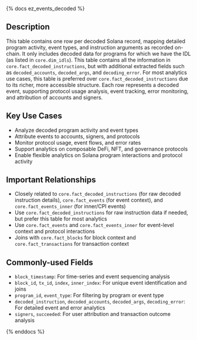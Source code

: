 {% docs ez_events_decoded %}

## Description
This table contains one row per decoded Solana record, mapping detailed program activity, event types, and instruction arguments as recorded on-chain. It only includes decoded data for programs for which we have the IDL (as listed in `core.dim_idls`). This table contains all the information in `core.fact_decoded_instructions`, but with additional extracted fields such as `decoded_accounts`, `decoded_args`, and `decoding_error`. For most analytics use cases, this table is preferred over `core.fact_decoded_instructions` due to its richer, more accessible structure. Each row represents a decoded event, supporting protocol usage analysis, event tracking, error monitoring, and attribution of accounts and signers.

## Key Use Cases
- Analyze decoded program activity and event types
- Attribute events to accounts, signers, and protocols
- Monitor protocol usage, event flows, and error rates
- Support analytics on composable DeFi, NFT, and governance protocols
- Enable flexible analytics on Solana program interactions and protocol activity

## Important Relationships
- Closely related to `core.fact_decoded_instructions` (for raw decoded instruction details), `core.fact_events` (for event context), and `core.fact_events_inner` (for inner/CPI events)
- Use `core.fact_decoded_instructions` for raw instruction data if needed, but prefer this table for most analytics
- Use `core.fact_events` and `core.fact_events_inner` for event-level context and protocol interactions
- Joins with `core.fact_blocks` for block context and `core.fact_transactions` for transaction context

## Commonly-used Fields
- `block_timestamp`: For time-series and event sequencing analysis
- `block_id`, `tx_id`, `index`, `inner_index`: For unique event identification and joins
- `program_id`, `event_type`: For filtering by program or event type
- `decoded_instruction`, `decoded_accounts`, `decoded_args`, `decoding_error`: For detailed event and error analytics
- `signers`, `succeeded`: For user attribution and transaction outcome analysis

{% enddocs %} 